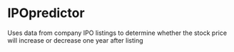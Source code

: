 # IPOpredictor
Uses data from company IPO listings to determine whether the stock price will increase or decrease one year after listing
